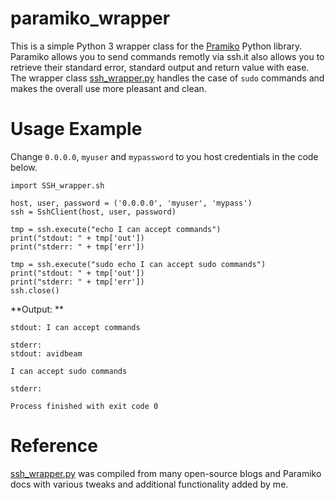 # paramiko_wrapper
This is a simple Python 3 wrapper class for the [Pramiko](http://www.paramiko.org/) Python library. Paramiko allows you to send commands remotly via ssh.it also allows you to retrieve their standard error, standard output and return value with ease. The wrapper class [ssh_wrapper.py](ssh_wrapper.py) handles the case of `sudo` commands and makes the overall use more pleasant and clean.

# Usage Example
Change `0.0.0.0`, `myuser` and `mypassword` to you host credentials in the code below. 

```
import SSH_wrapper.sh

host, user, password = ('0.0.0.0', 'myuser', 'mypass')
ssh = SshClient(host, user, password)

tmp = ssh.execute("echo I can accept commands")
print("stdout: " + tmp['out'])
print("stderr: " + tmp['err'])

tmp = ssh.execute("sudo echo I can accept sudo commands")
print("stdout: " + tmp['out'])
print("stderr: " + tmp['err'])
ssh.close()
```

**Output: **

```
stdout: I can accept commands

stderr: 
stdout: avidbeam

I can accept sudo commands

stderr: 

Process finished with exit code 0
```

# Reference
[ssh_wrapper.py](ssh_wrapper.py) was compiled from many open-source blogs and Paramiko docs with various tweaks and additional functionality added by me.

